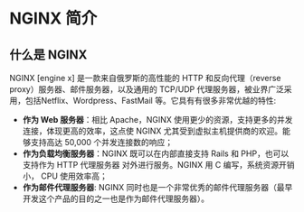 # NGINX 简介

## 什么是 NGINX

NGINX [engine x] 是一款来自俄罗斯的高性能的 HTTP 和反向代理（reverse proxy）服务器、邮件服务器，以及通用的 TCP/UDP 代理服务器，被业界广泛采用，包括Netflix、Wordpress、FastMail 等。它具有有很多非常优越的特性:

* **作为 Web 服务器**：相比 Apache，NGINX 使用更少的资源，支持更多的并发连接，体现更高的效率，这点使 NGINX 尤其受到虚拟主机提供商的欢迎。能够支持高达 50,000 个并发连接数的响应；
* **作为负载均衡服务器**：NGINX 既可以在内部直接支持 Rails 和 PHP，也可以支持作为  HTTP 代理服务器 对外进行服务。NGINX 用 C 编写，系统资源开销小， CPU 使用效率高；
* **作为邮件代理服务器**: NGINX 同时也是一个非常优秀的邮件代理服务器（最早开发这个产品的目的之一也是作为邮件代理服务器）。
